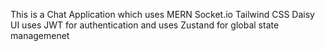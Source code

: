This is a Chat Application which uses
MERN
Socket.io
Tailwind CSS
Daisy UI
uses JWT for authentication and uses Zustand for global state managemenet
